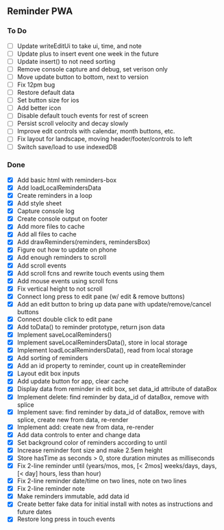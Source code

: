 ## Reminder PWA
### To Do
- [ ] Update writeEditUi to take ui, time, and note
- [ ] Update plus to insert event one week in the future
- [ ] Update insert() to not need sorting
- [ ] Remove console capture and debug, set verison only
- [ ] Move update button to bottom, next to version
- [ ] Fix 12pm bug
- [ ] Restore default data
- [ ] Set button size for ios
- [ ] Add better icon
- [ ] Disable default touch events for rest of screen
- [ ] Persist scroll velocity and decay slowly
- [ ] Improve edit controls with calendar, month buttons, etc.
- [ ] Fix layout for landscape, moving header/footer/controls to left
- [ ] Switch save/load to use indexedDB
### Done
- [x] Add basic html with reminders-box
- [x] Add loadLocalRemindersData
- [x] Create reminders in a loop
- [x] Add style sheet
- [x] Capture console log
- [x] Create console output on footer
- [x] Add more files to cache
- [x] Add all files to cache
- [x] Add drawReminders(reminders, remindersBox)
- [x] Figure out how to update on phone
- [x] Add enough reminders to scroll
- [x] Add scroll events
- [x] Add scroll fcns and rewrite touch events using them
- [x] Add mouse events using scroll fcns
- [x] Fix vertical height to not scroll
- [x] Connect long press to edit pane (w/ edit & remove buttons)
- [x] Add an edit button to bring up data pane with update/remove/cancel buttons
- [x] Connect double click to edit pane
- [x] Add toData() to reminder prototype, return json data
- [x] Implement saveLocalReminders()
- [x] Implement saveLocalRemindersData(), store in local storage 
- [x] Implement loadLocalRemindersData(), read from local storage 
- [x] Add sorting of reminders
- [x] Add an id property to reminder, count up in createReminder
- [x] Layout edit box inputs
- [x] Add update button for app, clear cache
- [x] Display data from reminder in edit box, set data_id attribute of dataBox
- [x] Implement delete: find reminder by data_id of dataBox, remove with splice
- [x] Implement save: find reminder by data_id of dataBox, remove with splice, create new from data, re-render
- [x] Implement add: create new from data, re-render
- [x] Add data controls to enter and change data
- [x] Set background color of reminders according to until
- [x] Increase reminder font size and make 2.5em height
- [x] Store hasTime as seconds > 0, store duration minutes as milliseconds
- [x] Fix 2-line reminder until (years/mos, mos, [< 2mos] weeks/days, days, [< day]  hours, less than hour)
- [x] Fix 2-line reminder date/time on two lines, note on two lines
- [x] Fix 2-line reminder note
- [x] Make reminders immutable, add data id
- [x] Create better fake data for initial install with notes as instructions and future dates
- [x] Restore long press in touch events
